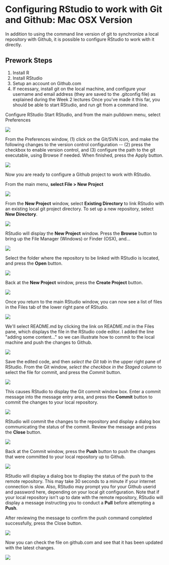 # Configuring RStudio to work with Git and Github: Mac OSX Version

In addition to using the command line version of git to synchronize a local repository with Github, it is possible to configure RStudio to work with it directly.

## Prework Steps

1. Install R
2. Install RStudio
3. Setup an account on Github.com
4. If necessary, install git on the local machine, and configure your username and email address (they are saved to the .gitconfig file) as explained during the Week 2 lectures
Once you've made it this far, you should be able to start RStudio, and run git from a command line.

Configure RStudio
Start RStudio, and from the main pulldown menu, select Preferences

<img src="./images/configRStudioGit1.png">

From the Preferences window, (1) click on the Git/SVN icon, and make the following changes to the version control configuration -- (2) press the checkbox to enable version control, and (3) configure the path to the git executable, using Browse if needed. When finished, press the Apply button.

<img src="./images/configRStudioGit2.png">

Now you are ready to configure a Github project to work with RStudio.

From the main menu, **select File > New Project**

<img src="./images/configRStudioGit3.png">

From the **New Project** window, select **Existing Directory** to link RStudio with an existing local git project directory. To set up a new repository, select **New Directory**.

<img src="./images/configRStudioGit4.png">

RStudio will display the **New Project** window. Press the **Browse** button to bring up the File Manager (Windows) or Finder (OSX), and...

<img src="./images/configRStudioGit4a.png">

Select the folder where the repository to be linked with RStudio is located, and press the **Open** button.

<img src="./images/configRStudioGit5.png">

Back at the **New Project** window, press the **Create Project** button.

<img src="./images/configRStudioGit6.png">

Once you return to the main RStudio window, you can now see a list of files in the Files tab of the lower right pane of RStudio.

<img src="./images/configRStudioGit7.png">

We'll select README.md by clicking the link on README.md in the Files pane, which displays the file in the RStudio code editor. I added the line "adding some content..." so we can illustrate how to commit to the local machine and push the changes to Github.

<img src="./images/configRStudioGit8.png">

Save the edited code, and then *select the Git tab* in the upper right pane of RStudio. From the Git window, *select the checkbox in the Staged column* to select the file for commit, and press the *Commit* button.

<img src="./images/configRStudioGit9.png">

This causes RStudio to display the Git commit window box. Enter a commit message into the message entry area, and press the **Commit** button to commit the changes to your local repository.

<img src="./images/configRStudioGit10.png">

RStudio will commit the changes to the repository and display a dialog box communicating the status of the commit. Review the message and press the **Close** button.

<img src="./images/configRStudioGit11.png">

Back at the Commit window, press the **Push** button to push the changes that were committed to your local repository up to Github.

<img src="./images/configRStudioGit12.png">

RStudio will display a dialog box to display the status of the push to the remote repository. This may take 30 seconds to a minute if your internet connection is slow. Also, RStudio may prompt you for your Github userid and password here, depending on your local git configuration. Note that if your local repository isn't up to date with the remote repository, RStudio will display a message instructing you to conduct a **Pull** before attempting a **Push**.

After reviewing the message to confirm the push command completed successfully, press the Close button.

<img src="./images/configRStudioGit13.png">

Now you can check the file on github.com and see that it has been updated with the latest changes.

<img src="./images/configRStudioGit14.png">
